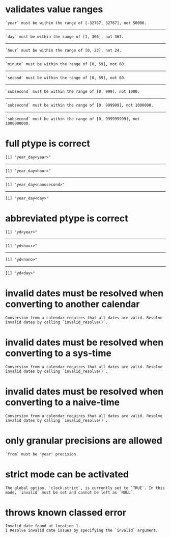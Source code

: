 # validates value ranges

    `year` must be within the range of [-32767, 32767], not 50000.

---

    `day` must be within the range of [1, 366], not 367.

---

    `hour` must be within the range of [0, 23], not 24.

---

    `minute` must be within the range of [0, 59], not 60.

---

    `second` must be within the range of [0, 59], not 60.

---

    `subsecond` must be within the range of [0, 999], not 1000.

---

    `subsecond` must be within the range of [0, 999999], not 1000000.

---

    `subsecond` must be within the range of [0, 999999999], not 1000000000.

# full ptype is correct

    [1] "year_day<year>"

---

    [1] "year_day<hour>"

---

    [1] "year_day<nanosecond>"

---

    [1] "year_day<day>"

# abbreviated ptype is correct

    [1] "yd<year>"

---

    [1] "yd<hour>"

---

    [1] "yd<nano>"

---

    [1] "yd<day>"

# invalid dates must be resolved when converting to another calendar

    Conversion from a calendar requires that all dates are valid. Resolve invalid dates by calling `invalid_resolve()`.

# invalid dates must be resolved when converting to a sys-time

    Conversion from a calendar requires that all dates are valid. Resolve invalid dates by calling `invalid_resolve()`.

# invalid dates must be resolved when converting to a naive-time

    Conversion from a calendar requires that all dates are valid. Resolve invalid dates by calling `invalid_resolve()`.

# only granular precisions are allowed

    `from` must be 'year' precision.

# strict mode can be activated

    The global option, `clock.strict`, is currently set to `TRUE`. In this mode, `invalid` must be set and cannot be left as `NULL`.

# throws known classed error

    Invalid date found at location 1.
    i Resolve invalid date issues by specifying the `invalid` argument.

